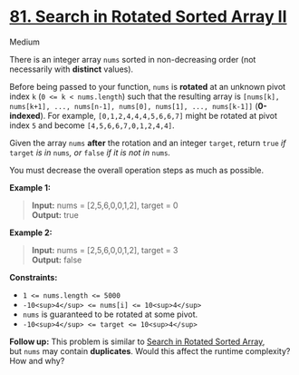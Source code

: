 # [81\. Search in Rotated Sorted Array II](https://leetcode.com/problems/search-in-rotated-sorted-array-ii/)

Medium

There is an integer array `nums` sorted in non-decreasing order (not necessarily with **distinct** values).

Before being passed to your function, `nums` is **rotated** at an unknown pivot index `k` (`0 <= k < nums.length`) such that the resulting array is `[nums[k], nums[k+1], ..., nums[n-1], nums[0], nums[1], ..., nums[k-1]]` (**0-indexed**). For example, `[0,1,2,4,4,4,5,6,6,7]` might be rotated at pivot index `5` and become `[4,5,6,6,7,0,1,2,4,4]`.

Given the array `nums` **after** the rotation and an integer `target`, return `true` _if_ `target` _is in_ `nums`_, or_ `false` _if it is not in_ `nums`_._

You must decrease the overall operation steps as much as possible.

**Example 1:**

> **Input:** nums = \[2,5,6,0,0,1,2\], target = 0  
> **Output:** true

**Example 2:**

> **Input:** nums = \[2,5,6,0,0,1,2\], target = 3  
> **Output:** false

**Constraints:**

- `1 <= nums.length <= 5000`
- `-10<sup>4</sup> <= nums[i] <= 10<sup>4</sup>`
- `nums` is guaranteed to be rotated at some pivot.
- `-10<sup>4</sup> <= target <= 10<sup>4</sup>`

**Follow up:** This problem is similar to [Search in Rotated Sorted Array](https://leetcode.com/problems/search-in-rotated-sorted-array/description/), but `nums` may contain **duplicates**. Would this affect the runtime complexity? How and why?
